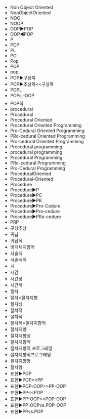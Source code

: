﻿- Non Object Oriented 
- NonObjectOriented
- NOO
- NOOP
- OOP▶️POP
- OOP◀️POP
- P
- PCP
- PL
- PO
- Pop
- POP
- pop
- POP▶️구상쪽
- POP▶️추상쪽<<구상쪽
- POPL
- POP👉OOP
- POP적
- procedural
- Procedural
- Procedural Oriented
- Procedural Oriented Programming
- Pro-Cedural Oriented Programming
- PRo-cedural Oriented Programming
- Pro-cedural Oriented Programming
- Procedural programming
- procedural programming
- Procedural Programming
- PRo-cedural Programming
- Pro-Cedural Programming
- ProceduralOriented
- Procedural-Oriented
- Procedure
- Procedure▶️P
- Procedure▶️PC
- Procedure▶️PR
- Procedure▶️Pro-Cedure
- Procedure▶️Pro-cedure
- Procedure▶️PRo-cedure
- PRP
- 구상추상
- 귀납
- 귀납식
- 비객체지향적
- 서술식
- 서술식적
- 시
- 시간
- 시간성
- 시간적
- 절차
- 절차=절차지향
- 절차성
- 절차적
- 절차적
- 절차적=절차지향적
- 절차지향
- 절차지향성
- 절차지향적
- 절차지향적 프로그래밍
- 절차지향적프로그래밍
- 절차지향형
- 절차형
- 표현▶️POP
- 표현▶️POP>>PP
- 표현▶️POP-OOP>>PP-OOP
- 표현▶️PP<<POP
- 표현▶️PP-OOP<<POP-OOP
- 표현▶️PP-OOPvs.POP-OOP
- 표현▶️PPvs.POP
